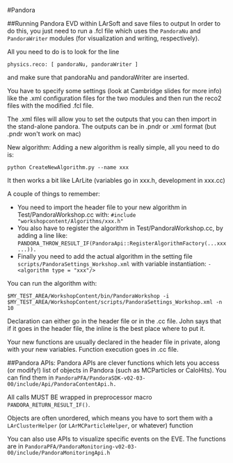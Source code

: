 #Pandora

##Running Pandora EVD within LArSoft and save files to output
In order to do this, you just need to run a .fcl file which uses the `PandoraNu` and `PandoraWriter` modules (for visualization and writing, respectively).

All you need to do is to look for the line

```
physics.reco: [ pandoraNu, pandoraWriter ]
```

and make sure that pandoraNu and pandoraWriter are inserted.

You have to specify some settings (look at Cambridge slides for more info) like the .xml configuration files for the two modules and then run the reco2 files with the modified .fcl file.

The .xml files will allow you to set the outputs that you can then import in the stand-alone pandora. The outputs can be in .pndr or .xml format (but .pndr won't work on mac)


New algorithm:
Adding a new algorithm is really simple, all you need to do is:

```
python CreateNewAlgorithm.py --name xxx
```

It then works a bit like LArLite (variables go in xxx.h, development in xxx.cc)

A couple of things to remember:

* You need to import the header file to your new algorithm in Test/PandoraWorkshop.cc with: `#include "workshopcontent/Algorithms/xxx.h"`
* You also have to register the algorithm in Test/PandoraWorkshop.cc, by adding a line like: `PANDORA_THROW_RESULT_IF(PandoraApi::RegisterAlgorithmFactory(...xxx...)).`
* Finally you need to add the actual algorithm in the setting file 
`scripts/PandoraSettings_Workshop.xml` with variable instantiation:
`- <algorithm type = "xxx"/>`

You can run the algorithm with:

```
$MY_TEST_AREA/WorkshopContent/bin/PandoraWorkshop -i $MY_TEST_AREA/WorkshopContent/scripts/PandoraSettings_Workshop.xml -n 10
```

Declaration can either go in the header file or in the .cc file. John says that if it goes in the header file, the inline is the best place where to put it.

Your new functions are usually declared in the header file in private, along with your new variables.
Function execution goes in .cc file.


##Pandora APIs:
Pandora APIs are clever functions which lets you access (or modify!) list of objects in Pandora (such as MCParticles or CaloHits). You can find them in `PandoraPFA/PandoraSDK-v02-03-00/include/Api/PandoraContentApi.h.`

All calls MUST BE wrapped in preprocessor macro `PANDORA_RETURN_RESULT_IF()`.

Objects are often unordered, which means you have to sort them with a `LArClusterHelper` (or `LArMCParticleHelper`, or whatever) function

You can also use APIs to visualize specific events on the EVE. The functions are in `PandoraPFA/PandoraMonitoring-v02-03-00/include/PandoraMonitoringApi.h`
